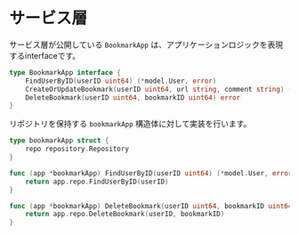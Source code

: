 # サービス層
サービス層が公開している `BookmarkApp` は、アプリケーションロジックを表現するinterfaceです。
```go
type BookmarkApp interface {
	FindUserByID(userID uint64) (*model.User, error)
	CreateOrUpdateBookmark(userID uint64, url string, comment string) (*model.Bookmark, error)
	DeleteBookmark(userID uint64, bookmarkID uint64) error
}
```

リポジトリを保持する `bookmarkApp` 構造体に対して実装を行います。
```go
type bookmarkApp struct {
	repo repository.Repository
}

func (app *bookmarkApp) FindUserByID(userID uint64) (*model.User, error) {
	return app.repo.FindUserByID(userID)
}

func (app *bookmarkApp) DeleteBookmark(userID uint64, bookmarkID uint64) error {
	return app.repo.DeleteBookmark(userID, bookmarkID)
}
```
